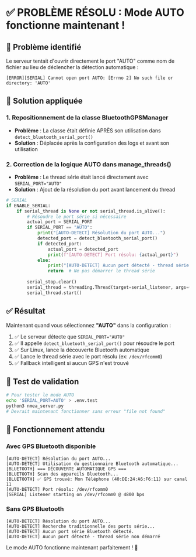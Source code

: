 # ✅ PROBLÈME RÉSOLU : Mode AUTO fonctionne maintenant !

## 🐛 Problème identifié

Le serveur tentait d'ouvrir directement le port "AUTO" comme nom de fichier au lieu de déclencher la détection automatique :

```text
[ERROR][SERIAL] Cannot open port AUTO: [Errno 2] No such file or directory: 'AUTO'
```

## 🔧 Solution appliquée

### 1. **Repositionnement de la classe BluetoothGPSManager**

- **Problème** : La classe était définie APRÈS son utilisation dans `detect_bluetooth_serial_port()`
- **Solution** : Déplacée après la configuration des logs et avant son utilisation

### 2. **Correction de la logique AUTO dans manage_threads()**

- **Problème** : Le thread série était lancé directement avec `SERIAL_PORT="AUTO"`
- **Solution** : Ajout de la résolution du port avant lancement du thread

```python
# SERIAL
if ENABLE_SERIAL:
    if serial_thread is None or not serial_thread.is_alive():
        # Résoudre le port série si nécessaire
        actual_port = SERIAL_PORT
        if SERIAL_PORT == "AUTO":
            print("[AUTO-DETECT] Résolution du port AUTO...")
            detected_port = detect_bluetooth_serial_port()
            if detected_port:
                actual_port = detected_port
                print(f"[AUTO-DETECT] Port résolu: {actual_port}")
            else:
                print("[AUTO-DETECT] Aucun port détecté - thread série non démarré")
                return  # Ne pas démarrer le thread série
        
        serial_stop.clear()
        serial_thread = threading.Thread(target=serial_listener, args=(actual_port, SERIAL_BAUDRATE, serial_stop), daemon=True)
        serial_thread.start()
```

## ✅ Résultat

Maintenant quand vous sélectionnez **"AUTO"** dans la configuration :

1. ✅ Le serveur détecte que `SERIAL_PORT="AUTO"`
2. ✅ Il appelle `detect_bluetooth_serial_port()` pour résoudre le port
3. ✅ Sur Linux, lance la découverte Bluetooth automatique
4. ✅ Lance le thread série avec le port résolu (ex: `/dev/rfcomm0`)
5. ✅ Fallback intelligent si aucun GPS n'est trouvé

## 🧪 Test de validation

```bash
# Pour tester le mode AUTO
echo 'SERIAL_PORT=AUTO' > .env.test
python3 nmea_server.py
# Devrait maintenant fonctionner sans erreur "file not found"
```

## 🎯 Fonctionnement attendu

### Avec GPS Bluetooth disponible

```text
[AUTO-DETECT] Résolution du port AUTO...
[AUTO-DETECT] Utilisation du gestionnaire Bluetooth automatique...
[BLUETOOTH] === DÉCOUVERTE AUTOMATIQUE GPS ===
[BLUETOOTH] Scan des appareils Bluetooth...
[BLUETOOTH] ✅ GPS trouvé: Mon Téléphone (40:DE:24:A6:F6:11) sur canal 11
[AUTO-DETECT] Port résolu: /dev/rfcomm0
[SERIAL] Listener starting on /dev/rfcomm0 @ 4800 bps
```

### Sans GPS Bluetooth

```text
[AUTO-DETECT] Résolution du port AUTO...
[AUTO-DETECT] Recherche traditionnelle des ports série...
[AUTO-DETECT] Aucun port série Bluetooth détecté.
[AUTO-DETECT] Aucun port détecté - thread série non démarré
```

Le mode AUTO fonctionne maintenant parfaitement ! 🚀
